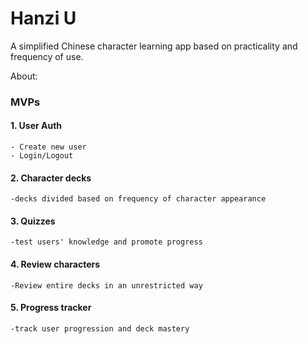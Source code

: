 # Hanzi U
A  simplified Chinese character learning app based on practicality and frequency of use.

About: 

### MVPs
#### 1. User Auth
    - Create new user
    - Login/Logout

#### 2. Character decks
    -decks divided based on frequency of character appearance 

#### 3. Quizzes
    -test users' knowledge and promote progress

#### 4. Review characters
    -Review entire decks in an unrestricted way

#### 5. Progress tracker
    -track user progression and deck mastery